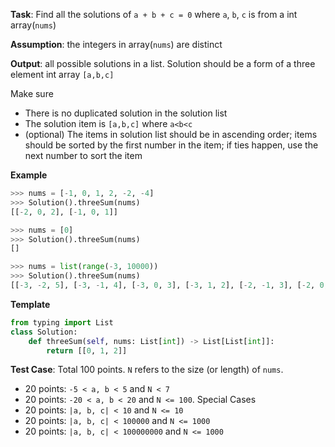 **Task**: Find all the solutions of `a + b + c = 0` where `a`, `b`, `c` is from a int array(`nums`)

**Assumption**: the integers in array(`nums`) are distinct

**Output**: all possible solutions in a list. Solution should be a form of a three element int array `[a,b,c]`

Make sure

- There is no duplicated solution in the solution list
- The solution item is `[a,b,c]` where `a<b<c`
- (optional) The items in solution list should be in ascending order; items should be sorted by the first number in the item; if ties happen, use the next number to sort the item

**Example**

```python
>>> nums = [-1, 0, 1, 2, -2, -4]
>>> Solution().threeSum(nums)
[[-2, 0, 2], [-1, 0, 1]]

>>> nums = [0]
>>> Solution().threeSum(nums)
[]

>>> nums = list(range(-3, 10000))
>>> Solution().threeSum(nums)
[[-3, -2, 5], [-3, -1, 4], [-3, 0, 3], [-3, 1, 2], [-2, -1, 3], [-2, 0, 2], [-1, 0, 1]]
```

**Template**

```python
from typing import List
class Solution:
    def threeSum(self, nums: List[int]) -> List[List[int]]:
        return [[0, 1, 2]]
```

**Test Case**: Total 100 points. `N` refers to the size (or length) of `nums`.
- 20 points: `-5 < a, b < 5` and `N < 7`
- 20 points: `-20 < a, b < 20` and `N <= 100`. Special Cases
- 20 points: `|a, b, c| < 10` and `N <= 10`
- 20 points: `|a, b, c| < 100000` and `N <= 1000`
- 20 points: `|a, b, c| < 100000000` and `N <= 1000`

